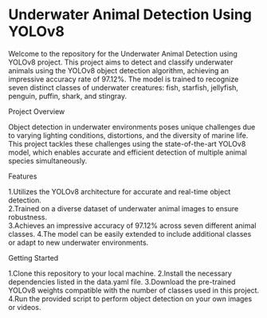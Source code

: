 # Underwater Animal Detection Using YOLOv8

Welcome to the repository for the Underwater Animal Detection using YOLOv8 project. This project aims to detect and classify underwater animals using the YOLOv8 object detection algorithm, achieving an impressive accuracy rate of 97.12%. The model is trained to recognize seven distinct classes of underwater creatures: fish, starfish, jellyfish, penguin, puffin, shark, and stingray.

Project Overview

Object detection in underwater environments poses unique challenges due to varying lighting conditions, distortions, and the diversity of marine life. This project tackles these challenges using the state-of-the-art YOLOv8 model, which enables accurate and efficient detection of multiple animal species simultaneously.

Features

1.Utilizes the YOLOv8 architecture for accurate and real-time object detection.\
2.Trained on a diverse dataset of underwater animal images to ensure robustness.\
3.Achieves an impressive accuracy of 97.12% across seven different animal classes.
4.The model can be easily extended to include additional classes or adapt to new underwater environments.

Getting Started

1.Clone this repository to your local machine.
2.Install the necessary dependencies listed in the data.yaml file.
3.Download the pre-trained YOLOv8 weights compatible with the number of classes used in this project.
4.Run the provided script to perform object detection on your own images or videos.
